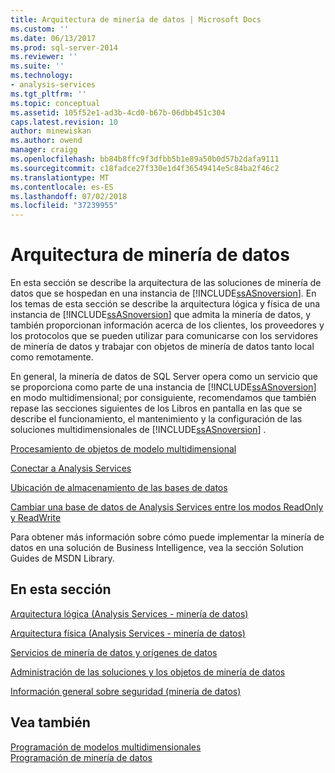 ```yaml
---
title: Arquitectura de minería de datos | Microsoft Docs
ms.custom: ''
ms.date: 06/13/2017
ms.prod: sql-server-2014
ms.reviewer: ''
ms.suite: ''
ms.technology:
- analysis-services
ms.tgt_pltfrm: ''
ms.topic: conceptual
ms.assetid: 105f52e1-ad3b-4cd0-b67b-06dbb451c304
caps.latest.revision: 10
author: minewiskan
ms.author: owend
manager: craigg
ms.openlocfilehash: bb84b8ffc9f3dfbb5b1e89a50b0d57b2dafa9111
ms.sourcegitcommit: c18fadce27f330e1d4f36549414e5c84ba2f46c2
ms.translationtype: MT
ms.contentlocale: es-ES
ms.lasthandoff: 07/02/2018
ms.locfileid: "37239955"
---
```

# <a name="data-mining-architecture"></a>Arquitectura de minería de datos
  En esta sección se describe la arquitectura de las soluciones de minería de datos que se hospedan en una instancia de [!INCLUDE[ssASnoversion](../../includes/ssasnoversion-md.md)]. En los temas de esta sección se describe la arquitectura lógica y física de una instancia de [!INCLUDE[ssASnoversion](../../includes/ssasnoversion-md.md)] que admita la minería de datos, y también proporcionan información acerca de los clientes, los proveedores y los protocolos que se pueden utilizar para comunicarse con los servidores de minería de datos y trabajar con objetos de minería de datos tanto local como remotamente.  
  
 En general, la minería de datos de SQL Server opera como un servicio que se proporciona como parte de una instancia de [!INCLUDE[ssASnoversion](../../includes/ssasnoversion-md.md)] en modo multidimensional; por consiguiente, recomendamos que también repase las secciones siguientes de los Libros en pantalla en las que se describe el funcionamiento, el mantenimiento y la configuración de las soluciones multidimensionales de [!INCLUDE[ssASnoversion](../../includes/ssasnoversion-md.md)] .  
  
 [Procesamiento de objetos de modelo multidimensional](../multidimensional-models/processing-a-multidimensional-model-analysis-services.md)  
  
 [Conectar a Analysis Services](../instances/connect-to-analysis-services.md)  
  
 [Ubicación de almacenamiento de las bases de datos](../multidimensional-models/database-storage-location.md)  
  
 [Cambiar una base de datos de Analysis Services entre los modos ReadOnly y ReadWrite](../multidimensional-models/switch-an-analysis-services-database-between-readonly-and-readwrite-modes.md)  
  
 Para obtener más información sobre cómo puede implementar la minería de datos en una solución de Business Intelligence, vea la sección Solution Guides de MSDN Library.  
  
## <a name="in-this-section"></a>En esta sección  
 [Arquitectura lógica &#40;Analysis Services - minería de datos&#41;](logical-architecture-analysis-services-data-mining.md)  
  
 [Arquitectura física &#40;Analysis Services - minería de datos&#41;](physical-architecture-analysis-services-data-mining.md)  
  
 [Servicios de minería de datos y orígenes de datos](data-mining-services-and-data-sources.md)  
  
 [Administración de las soluciones y los objetos de minería de datos](management-of-data-mining-solutions-and-objects.md)  
  
 [Información general sobre seguridad &#40;minería de datos&#41;](security-overview-data-mining.md)  
  
## <a name="see-also"></a>Vea también  
 [Programación de modelos multidimensionales](../multidimensional-models/multidimensional-model-programming.md)   
 [Programación de minería de datos](../dev-guide/data-mining-programming.md)  
  
  
